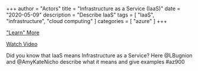 +++
author = "Actors"
title = "Infrastructure as a Service (IaaS)"
date = "2020-05-09"
description = "Describe IaaS"
tags = [
    "IaaS",
    "infrastructure",
    "cloud computing"
]
categories = [
    "azure"
]
+++

["Learn" More](https://jhand.dev/24)

[Watch Video](https://twitter.com/i/status/1259978340301078528)

Did you know that IaaS means Infrastructure as a Service? Here @LBugnion and @AmyKateNicho describe what it means and give examples #az900
